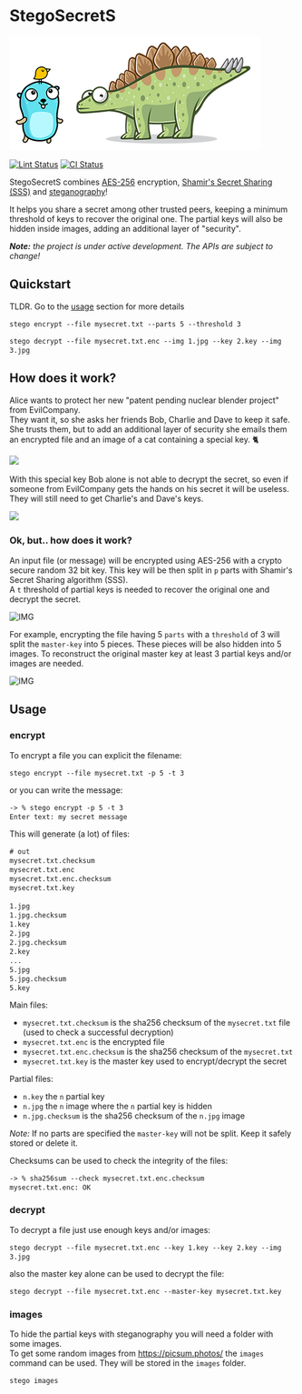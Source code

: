
# StegoSecretS

![stego](doc/assets/stego_s.png)

[![Lint Status](https://github.com/enrichman/stegosecrets/workflows/golangci-lint/badge.svg)](https://github.com/enrichman/stegosecrets/actions)
[![CI Status](https://github.com/enrichman/stegosecrets/workflows/CI/badge.svg)](https://github.com/enrichman/stegosecrets/actions)

StegoSecretS combines [AES-256](https://en.wikipedia.org/wiki/Advanced_Encryption_Standard) encryption, [Shamir's Secret Sharing (SSS)](https://en.wikipedia.org/wiki/Shamir%27s_Secret_Sharing) and [steganography](https://en.wikipedia.org/wiki/Steganography)!

It helps you share a secret among other trusted peers, keeping a minimum threshold of keys to recover the original one.
The partial keys will also be hidden inside images, adding an additional layer of "security".

***Note:** the project is under active development. The APIs are subject to change!*

## Quickstart

TLDR. Go to the [usage](#usage) section for more details
```
stego encrypt --file mysecret.txt --parts 5 --threshold 3
```
```
stego decrypt --file mysecret.txt.enc --img 1.jpg --key 2.key --img 3.jpg
```

## How does it work?

Alice wants to protect her new "patent pending nuclear blender project" from EvilCompany.  
They want it, so she asks her friends Bob, Charlie and Dave to keep it safe.  
She trusts them, but to add an additional layer of security she emails them an encrypted file and an image of a cat containing a special key. 🐈

![](doc/assets/stego5_1.png)

With this special key Bob alone is not able to decrypt the secret, so even if someone from EvilCompany gets the hands on his secret it will be useless. They will still need to get Charlie's and Dave's keys.

![](doc/assets/stego6_1.png)

### Ok, but.. how does it work?

An input file (or message) will be encrypted using AES-256 with a crypto secure random 32 bit key. This key will be then split in `p` parts with Shamir's Secret Sharing algorithm (SSS).  
A `t` threshold of partial keys is needed to recover the original one and decrypt the secret.

![IMG](doc/assets/stego1.png)

For example, encrypting the file having 5 `parts` with a `threshold` of 3 will split the `master-key` into 5 pieces. These pieces will be also hidden into 5 images. To reconstruct the original master key at least 3 partial keys and/or images are needed.

![IMG](doc/assets/stego4.png)


## Usage

### encrypt

To encrypt a file you can explicit the filename:

```
stego encrypt --file mysecret.txt -p 5 -t 3
```

or you can write the message:
```
-> % stego encrypt -p 5 -t 3
Enter text: my secret message
```

This will generate (a lot) of files:

```
# out
mysecret.txt.checksum
mysecret.txt.enc
mysecret.txt.enc.checksum
mysecret.txt.key

1.jpg
1.jpg.checksum
1.key
2.jpg
2.jpg.checksum
2.key
...
5.jpg
5.jpg.checksum
5.key
```

Main files:
- `mysecret.txt.checksum` is the sha256 checksum of the `mysecret.txt` file (used to check a successful decryption)
- `mysecret.txt.enc` is the encrypted file
- `mysecret.txt.enc.checksum` is the sha256 checksum of the `mysecret.txt`
- `mysecret.txt.key` is the master key used to encrypt/decrypt the secret

Partial files:
- `n.key` the `n` partial key
- `n.jpg` the `n` image where the `n` partial key is hidden
- `n.jpg.checksum` is the sha256 checksum of the `n.jpg` image

**Note*:* If no parts are specified the `master-key` will not be split. Keep it safely stored or delete it.  


Checksums can be used to check the integrity of the files:

```
-> % sha256sum --check mysecret.txt.enc.checksum
mysecret.txt.enc: OK
```

### decrypt

To decrypt a file just use enough keys and/or images:

```
stego decrypt --file mysecret.txt.enc --key 1.key --key 2.key --img 3.jpg
```

also the master key alone can be used to decrypt the file:

```
stego decrypt --file mysecret.txt.enc --master-key mysecret.txt.key
```


### images

To hide the partial keys with steganography you will need a folder with some images.  
To get some random images from https://picsum.photos/ the `images` command can be used. They will be stored in the `images` folder.

```
stego images
```
